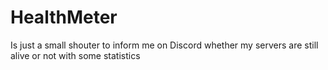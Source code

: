 # HealthMeter
Is just a small shouter to inform me on Discord whether my servers are still alive or not with some statistics
